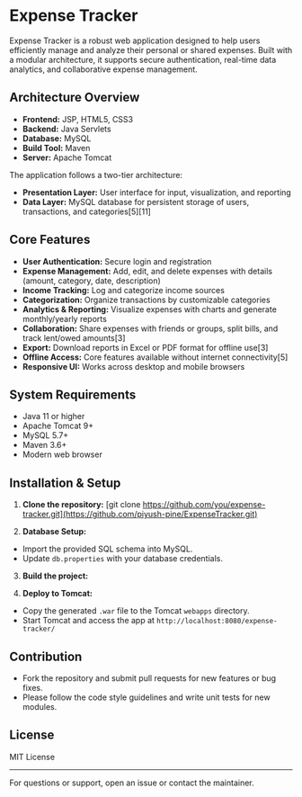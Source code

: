 # Expense Tracker

Expense Tracker is a robust web application designed to help users efficiently manage and analyze their personal or shared expenses. Built with a modular architecture, it supports secure authentication, real-time data analytics, and collaborative expense management.

## Architecture Overview

- **Frontend:** JSP, HTML5, CSS3
- **Backend:** Java Servlets
- **Database:** MySQL
- **Build Tool:** Maven
- **Server:** Apache Tomcat

The application follows a two-tier architecture:
- **Presentation Layer:** User interface for input, visualization, and reporting
- **Data Layer:** MySQL database for persistent storage of users, transactions, and categories[5][11]

## Core Features

- **User Authentication:** Secure login and registration
- **Expense Management:** Add, edit, and delete expenses with details (amount, category, date, description)
- **Income Tracking:** Log and categorize income sources
- **Categorization:** Organize transactions by customizable categories
- **Analytics & Reporting:** Visualize expenses with charts and generate monthly/yearly reports
- **Collaboration:** Share expenses with friends or groups, split bills, and track lent/owed amounts[3]
- **Export:** Download reports in Excel or PDF format for offline use[3]
- **Offline Access:** Core features available without internet connectivity[5]
- **Responsive UI:** Works across desktop and mobile browsers

## System Requirements

- Java 11 or higher
- Apache Tomcat 9+
- MySQL 5.7+
- Maven 3.6+
- Modern web browser

## Installation & Setup

1. **Clone the repository:**
[git clone https://github.com/you/expense-tracker.git](https://github.com/piyush-pine/ExpenseTracker.git)

2. **Database Setup:**
- Import the provided SQL schema into MySQL.
- Update `db.properties` with your database credentials.

3. **Build the project:**

4. **Deploy to Tomcat:**
- Copy the generated `.war` file to the Tomcat `webapps` directory.
- Start Tomcat and access the app at `http://localhost:8080/expense-tracker/`

## Contribution

- Fork the repository and submit pull requests for new features or bug fixes.
- Please follow the code style guidelines and write unit tests for new modules.

## License

MIT License

---

For questions or support, open an issue or contact the maintainer.

